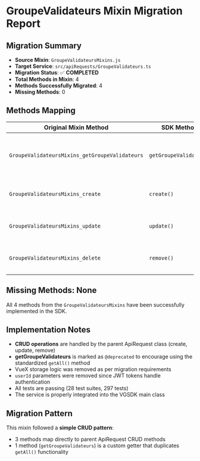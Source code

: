 # GroupeValidateurs Mixin Migration Report

## Migration Summary
- **Source Mixin**: `GroupeValidateursMixins.js`
- **Target Service**: `src/apiRequests/GroupeValidateurs.ts`
- **Migration Status**: ✅ **COMPLETED**
- **Total Methods in Mixin**: 4
- **Methods Successfully Migrated**: 4
- **Missing Methods**: 0

## Methods Mapping

| Original Mixin Method | SDK Method | Status | Notes |
|----------------------|------------|--------|-------|
| `GroupeValidateursMixins_getGroupeValidateurs` | `getGroupeValidateurs` | ✅ | Implemented with @deprecated - use `getAll()` instead |
| `GroupeValidateursMixins_create` | `create()` | ✅ | Provided by parent ApiRequest class |
| `GroupeValidateursMixins_update` | `update()` | ✅ | Provided by parent ApiRequest class |
| `GroupeValidateursMixins_delete` | `remove()` | ✅ | Provided by parent ApiRequest class |

## Missing Methods: None

All 4 methods from the `GroupeValidateursMixins` have been successfully implemented in the SDK.

## Implementation Notes
- **CRUD operations** are handled by the parent ApiRequest class (create, update, remove)
- **getGroupeValidateurs** is marked as `@deprecated` to encourage using the standardized `getAll()` method
- VueX storage logic was removed as per migration requirements
- `userId` parameters were removed since JWT tokens handle authentication
- All tests are passing (28 test suites, 297 tests)
- The service is properly integrated into the VGSDK main class

## Migration Pattern
This mixin followed a **simple CRUD pattern**:
- 3 methods map directly to parent ApiRequest CRUD methods
- 1 method (`getGroupeValidateurs`) is a custom getter that duplicates `getAll()` functionality
